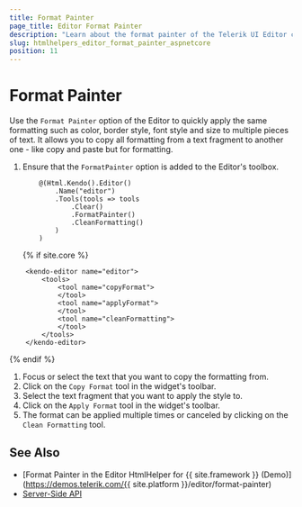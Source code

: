 ```yaml
---
title: Format Painter
page_title: Editor Format Painter
description: "Learn about the format painter of the Telerik UI Editor component for {{ site.framework }}."
slug: htmlhelpers_editor_format_painter_aspnetcore
position: 11
---
```


# Format Painter

Use the `Format Painter` option of the Editor to quickly apply the same formatting such as color, border style, font style and size to multiple pieces of text. It allows you to copy all formatting from a text fragment to another one - like copy and paste but for formatting. 

1. Ensure that the `FormatPainter` option is added to the Editor's toolbox. 

    ```HtmlHelper
        @(Html.Kendo().Editor()
            .Name("editor")
            .Tools(tools => tools
                .Clear()
                .FormatPainter()
                .CleanFormatting()
            )
        )
    ```
    {% if site.core %}
```TagHelper
    <kendo-editor name="editor">
	    <tools>
	 	    <tool name="copyFormat">
	 	    </tool>
	 	    <tool name="applyFormat">
	 	    </tool>
	 	    <tool name="cleanFormatting">
	 	    </tool>
	    </tools>
    </kendo-editor>
```
{% endif %}
1. Focus or select the text that you want to copy the formatting from.
1. Click on the `Copy Format` tool in the widget's toolbar.
1. Select the text fragment that you want to apply the style to.
1. Click on the `Apply Format` tool in the widget's toolbar.
1. The format can be applied multiple times or canceled by clicking on the `Clean Formatting` tool.

## See Also

* [Format Painter in the Editor HtmlHelper for {{ site.framework }} (Demo)](https://demos.telerik.com/{{ site.platform }}/editor/format-painter)
* [Server-Side API](/api/editor)
